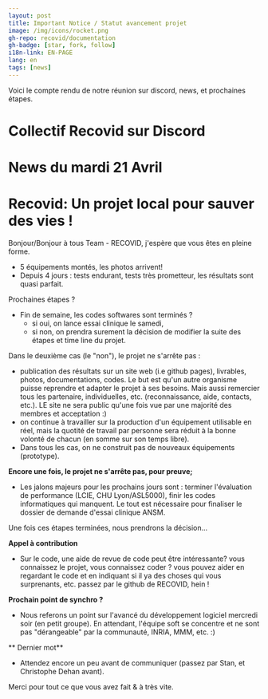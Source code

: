 ```yaml
---
layout: post
title: Important Notice / Statut avancement projet
image: /img/icons/rocket.png
gh-repo: recovid/documentation
gh-badge: [star, fork, follow]
i18n-link: EN-PAGE
lang: en
tags: [news]
---
```


Voici le compte rendu de notre réunion sur discord, news, et prochaines étapes.

# Collectif Recovid sur Discord
# News du mardi 21 Avril
# Recovid: Un projet local pour sauver des vies !

Bonjour/Bonjour à tous Team - RECOVID, j'espère que vous êtes en pleine forme.

- 5 équipements montés, les photos arrivent!
- Depuis 4 jours : tests endurant, tests très prometteur, les résultats sont quasi parfait.

Prochaines étapes ?
- Fin de semaine, les codes softwares sont terminés ?
  - si oui, on lance essai clinique le samedi,
  - si non, on prendra surement la décision de modifier la suite des étapes et time line du projet.

Dans le deuxième cas (le "non"), le projet ne s'arrête pas :
- publication des résultats sur un site web (i.e github pages), livrables, photos, documentations, codes. Le but est qu'un autre organisme puisse reprendre et adapter le projet à ses besoins. Mais aussi remercier tous les partenaire, individuelles, etc. (reconnaissance, aide,  contacts, etc.). LE site ne sera public qu'une fois vue par une majorité des membres et acceptation :)
- on continue à travailler sur la production d'un équipement utilisable en réel, mais la quotité de travail par personne sera réduit à la bonne volonté de chacun (en somme sur son temps libre).
- Dans tous les cas, on ne construit pas de nouveaux équipements (prototype).

**Encore une fois, le projet ne s'arrête pas, pour preuve;**

- Les jalons majeurs pour les prochains jours sont : terminer l'évaluation de performance (LCIE, CHU Lyon/ASL5000), finir les codes informatiques qui manquent. Le tout est nécessaire pour finaliser le dossier de demande d'essai clinique ANSM.

Une fois ces étapes terminées, nous prendrons la décision...

**Appel  à contribution**

  - Sur le code, une aide de revue de code peut être intéressante? vous connaissez le projet, vous connaissez coder ? vous pouvez aider en regardant le code et en indiquant si il ya des choses qui vous surprenants, etc. passez par le github de RECOVID, hein !

**Prochain point de synchro ?**

  - Nous referons un point sur l'avancé du développement logiciel mercredi soir (en petit groupe). En attendant, l'équipe soft se concentre et ne sont pas "dérangeable" par la communauté, INRIA, MMM, etc. :)

** Dernier mot**

- Attendez encore un peu avant de communiquer (passez par Stan, et Christophe Dehan avant).

Merci pour tout ce que vous avez fait & à très vite.
